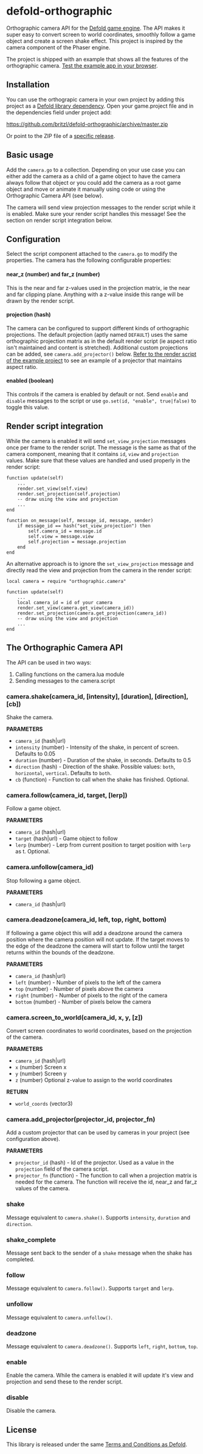 # defold-orthographic
Orthographic camera API for the [Defold game engine](https://www.defold.com). The API makes it super easy to convert screen to world coordinates, smoothly follow a game object and create a screen shake effect. This project is inspired by the camera component of the Phaser engine.

The project is shipped with an example that shows all the features of the orthographic camera. [Test the example app in your browser](http://britzl.github.io/publicexamples/orthographic/index.html).

## Installation
You can use the orthograpic camera in your own project by adding this project as a [Defold library dependency](http://www.defold.com/manuals/libraries/). Open your game.project file and in the dependencies field under project add:

https://github.com/britzl/defold-orthographic/archive/master.zip

Or point to the ZIP file of a [specific release](https://github.com/britzl/defold-orthographic/releases).

## Basic usage
Add the ```camera.go``` to a collection. Depending on your use case you can either add the camera as a child of a game object to have the camera always follow that object or you could add the camera as a root game object and move or animate it manually using code or using the Orthographic Camera API (see below).

The camera will send view projection messages to the render script while it is enabled. Make sure your render script handles this message! See the section on render script integration below.

## Configuration
Select the script component attached to the ```camera.go``` to modify the properties. The camera has the following configurable properties:

#### near_z (number) and far_z (number)
This is the near and far z-values used in the projection matrix, ie the near and far clipping plane. Anything with a z-value inside this range will be drawn by the render script.

#### projection (hash)
The camera can be configured to support different kinds of orthographic projections. The default projection (aptly named ```DEFAULT```) uses the same orthographic projection matrix as in the default render script (ie aspect ratio isn't maintained and content is stretched). Additional custom projections can be added, see ```camera.add_projector()``` below. [Refer to the render script of the example project](https://github.com/britzl/defold-orthographic/blob/master/example/render/orthographic.render_script#L9-L17) to see an example of a projector that maintains aspect ratio.

#### enabled (boolean)
This controls if the camera is enabled by default or not. Send ```enable``` and ```disable``` messages to the script or use ```go.set(id, "enable", true|false)``` to toggle this value.

## Render script integration
While the camera is enabled it will send ```set_view_projection``` messages once per frame to the render script. The message is the same as that of the camera component, meaning that it contains ```id```, ```view``` and ```projection``` values. Make sure that these values are handled and used properly in the render script:

	function update(self)
		...
		render.set_view(self.view)
		render.set_projection(self.projection)
		-- draw using the view and projection
		...
	end

	function on_message(self, message_id, message, sender)
		if message_id == hash("set_view_projection") then
			self.camera_id = message.id
			self.view = message.view
			self.projection = message.projection
		end
	end

An alternative approach is to ignore the ```set_view_projection``` message and directly read the view and projection from the camera in the render script:

	local camera = require "orthographic.camera"

	function update(self)
		...
		local camera_id = id of your camera
		render.set_view(camera.get_view(camera_id))
		render.set_projection(camera.get_projection(camera_id))
		-- draw using the view and projection
		...
	end

## The Orthographic Camera API
The API can be used in two ways:

1. Calling functions on the camera.lua module
2. Sending messages to the camera.script

### camera.shake(camera_id, [intensity], [duration], [direction], [cb])
Shake the camera.

**PARAMETERS**
* ```camera_id``` (hash|url)
* ```intensity``` (number) - Intensity of the shake, in percent of screen. Defaults to 0.05
* ```duration``` (number) - Duration of the shake, in seconds. Defaults to 0.5
* ```direction``` (hash) - Direction of the shake. Possible values: ```both```, ```horizontal```, ```vertical```. Defaults to ```both```.
* ```cb``` (function) - Function to call when the shake has finished. Optional.

### camera.follow(camera_id, target, [lerp])
Follow a game object.

**PARAMETERS**
* ```camera_id``` (hash|url)
* ```target``` (hash|url) - Game object to follow
* ```lerp``` (number) - Lerp from current position to target position with ```lerp``` as t. Optional.

### camera.unfollow(camera_id)
Stop following a game object.

**PARAMETERS**
* ```camera_id``` (hash|url)

### camera.deadzone(camera_id, left, top, right, bottom)
If following a game object this will add a deadzone around the camera position where the camera position will not update. If the target moves to the edge of the deadzone the camera will start to follow until the target returns within the bounds of the deadzone.

**PARAMETERS**
* ```camera_id``` (hash|url)
* ```left``` (number) - Number of pixels to the left of the camera
* ```top``` (number) - Number of pixels above the camera
* ```right``` (number) - Number of pixels to the right of the camera
* ```bottom``` (number) - Number of pixels below the camera

### camera.screen_to_world(camera_id, x, y, [z])
Convert screen coordinates to world coordinates, based on the projection of the camera.

**PARAMETERS**
* ```camera_id``` (hash|url)
* ```x``` (number) Screen x
* ```y``` (number) Screen y
* ```z``` (number) Optional z-value to assign to the world coordinates

**RETURN**
* ```world_coords``` (vector3)

### camera.add_projector(projector_id, projector_fn)
Add a custom projector that can be used by cameras in your project (see configuration above).

**PARAMETERS**
* ```projector_id``` (hash) - Id of the projector. Used as a value in the ```projection``` field of the camera script.
* ```projector_fn``` (function) - The function to call when a projection matrix is needed for the camera. The function will receive the id, near_z and far_z values of the camera.

### shake
Message equivalent to ```camera.shake()```. Supports ```intensity```, ```duration``` and ```direction```.

### shake_complete
Message sent back to the sender of a ```shake``` message when the shake has completed.

### follow
Message equivalent to ```camera.follow()```. Supports ```target``` and ```lerp```.

### unfollow
Message equivalent to ```camera.unfollow()```.

### deadzone
Message equivalent to ```camera.deadzone()```. Supports ```left```, ```right```, ```bottom```, ```top```.

### enable
Enable the camera. While the camera is enabled it will update it's view and projection and send these to the render script.

### disable
Disable the camera.

## License
This library is released under the same [Terms and Conditions as Defold](http://www.defold.com/about-terms/).
